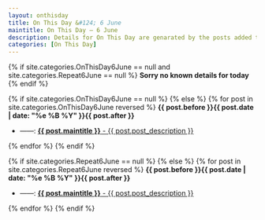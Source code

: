 ```yaml
---
layout: onthisday
title: On This Day &#124; 6 June
maintitle: On This Day — 6 June
description: Details for On This Day are genarated by the posts added to the website so the content is subject to changes/updates over time.
categories: [On This Day]
---
```


{% if site.categories.OnThisDay6June == null and site.categories.Repeat6June == null %}
<strong>Sorry no known details for today</strong>
{% endif %}

{% if site.categories.OnThisDay6June == null %}
{% else %}
{% for post in site.categories.OnThisDay6June reversed %}
<strong>{{ post.before }}{{ post.date | date: "%e %B %Y" }}{{ post.after }}</strong>
<ul>
<li> ——: <a class="{{ post.class }}" href="{{ post.url }}"><strong>{{ post.maintitle }}</strong> - {{ post.post_description }}</a></li>
</ul>
{% endfor %}
{% endif %}

{% if site.categories.Repeat6June == null %}
{% else %}
{% for post in site.categories.Repeat6June reversed %}
<strong>{{ post.before }}{{ post.date | date: "%e %B %Y" }}{{ post.after }}</strong>
<ul>
<li> ——: <a class="{{ post.class }}" href="{{ post.url }}"><strong>{{ post.maintitle }}</strong> - {{ post.post_description }}</a></li>
</ul>
{% endfor %}
{% endif %}
